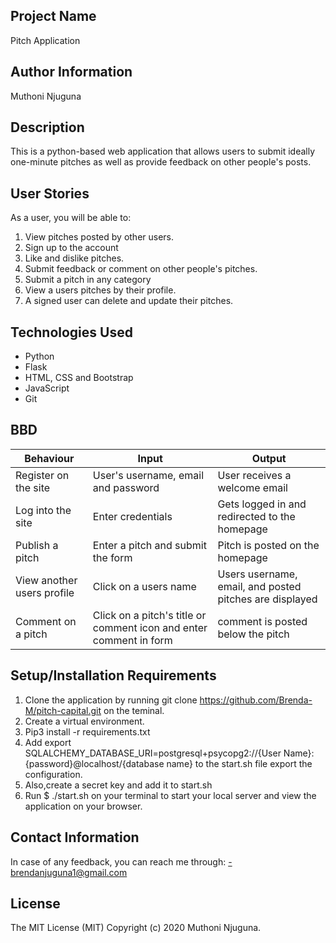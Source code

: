 ## Project Name

Pitch Application

## Author Information

Muthoni Njuguna

## Description

This is a python-based web application that allows users to submit ideally one-minute pitches as well as provide feedback on other people's posts. 


## User Stories

As a user, you will be able to:

  1. View pitches posted by other users.
  2. Sign up to the account
  3. Like and dislike pitches. 
  4. Submit feedback or comment on other people's pitches.
  5. Submit a pitch in any category
  6. View a users pitches by their profile.
  7. A signed user can delete and update their pitches.


## Technologies Used

  - Python
  - Flask 
  - HTML, CSS and Bootstrap
  - JavaScript
  - Git

## BBD

| Behaviour	|Input | Output|
|---------------------------|---------------------|--------------------------|
|Register on the site|	User's username, email and password|User receives a welcome email|
|Log into the site	| Enter credentials	| Gets logged in and redirected to the homepage|
|Publish a pitch	| Enter a pitch and submit the form | Pitch is posted on the homepage |
| View another users profile | Click on a users name | Users username, email, and posted pitches are displayed |
| Comment on a pitch | Click on a pitch's title or comment icon and enter comment in form| comment is posted below the pitch|

## Setup/Installation Requirements

1. Clone the application by running git clone https://github.com/Brenda-M/pitch-capital.git on the teminal.
2. Create a virtual environment.
3. Pip3 install -r requirements.txt 
4. Add export SQLALCHEMY_DATABASE_URI=postgresql+psycopg2://{User Name}:{password}@localhost/{database name} to the start.sh file export the configuration.
5. Also,create a secret key and add it to start.sh
6. Run $ ./start.sh on your terminal to start your local server and view the application on your browser.

## Contact Information

In case of any feedback, you can reach me through: -brendanjuguna1@gmail.com

## License

The MIT License (MIT) Copyright (c) 2020 Muthoni Njuguna.


